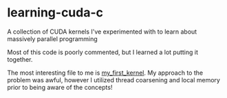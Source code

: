 # learning-cuda-c
A collection of CUDA kernels I've experimented with to learn about massively parallel programming

Most of this code is poorly commented, but I learned a lot putting it together. 

The most interesting file to me is [my_first_kernel](my_first_kernel.cu). My approach to the problem was awful, however I utilized thread coarsening and local memory prior to being aware of the concepts!
